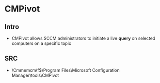 # CMPivot

## Intro
* CMPivot allows SCCM administrators to initiate a live **query** on selected computers on a specific topic

## SRC
* \Cmmemcm\f$\Program Files\Microsoft Configuration Manager\tools\CMPivot
